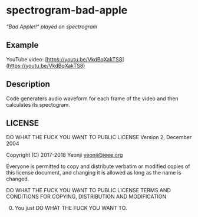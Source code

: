 # spectrogram-bad-apple
*"Bad Apple!!" played on spectrogram*

## Example

YouTube video: [https://youtu.be/VkdBqXakTS8](https://youtu.be/VkdBqXakTS8)

## Description
Code generaters audio waveform for each frame of the video and then calculates its spectogram.

## LICENSE

  DO WHAT THE FUCK YOU WANT TO PUBLIC LICENSE
   Version 2, December 2004

Copyright (C) 2017-2018 Yeonji <yeonji@ieee.org>

Everyone is permitted to copy and distribute verbatim or modified
copies of this license document, and changing it is allowed as long
as the name is changed.

   DO WHAT THE FUCK YOU WANT TO PUBLIC LICENSE
TERMS AND CONDITIONS FOR COPYING, DISTRIBUTION AND MODIFICATION
 
 0. You just DO WHAT THE FUCK YOU WANT TO.